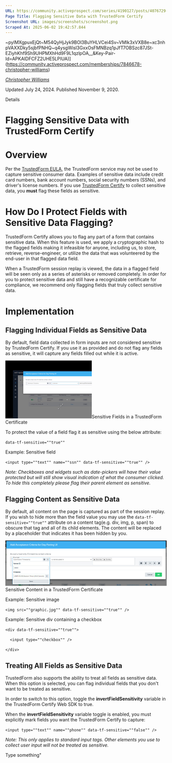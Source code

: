 ```yaml
---
URL: https://community.activeprospect.com/series/4190127/posts/4076729-flagging-sensitive-data-with-trustedform-certify
Page Title: Flagging Sensitive Data with TrustedForm Certify
Screenshot URL: images/screenshots/screenshot.png
Scraped At: 2025-06-02 19:42:57.844
---
```

~pylMXgpuxEjQt~M54QyHjJyk9BOl3BuYHLVCei4Sv~VMlk3xVXB8e~xc3nhpVAXXDky5sjbfPNHQ~q4ysgWisl3GxxOsFMNBzq1pJfT7OBSzc87JSt-EZiyhKhf9Sh9UHPMXhHd9F9L1qzlpOA__&Key-Pair-Id=APKAIDFCFZ2UHE5LPIUA)](https://community.activeprospect.com/memberships/7846678-christopher-williams)

[_Christopher Williams_](https://community.activeprospect.com/memberships/7846678-christopher-williams)

Updated July 24, 2024. Published November 9, 2020.

Details

# Flagging Sensitive Data with TrustedForm Certify

# Overview

Per the [TrustedForm EULA](https://activeprospect.com/trustedform-eula/), the TrustedForm service may not be used to capture sensitive consumer data. Examples of sensitive data include credit card numbers, bank account numbers, social security numbers (SSNs), and driver's license numbers. If you use [TrustedForm Certify](https://activeprospect.com/trustedform/certify/) to collect sensitive data, you **must** flag these fields as sensitive.

# How Do I Protect Fields with Sensitive Data Flagging?

TrustedForm Certify allows you to flag any part of a form that contains sensitive data. When this feature is used, we apply a cryptographic hash to the flagged fields making it infeasible for anyone, including us, to store, retrieve, reverse-engineer, or utilize the data that was volunteered by the end-user in that flagged data field.

When a TrustedForm session replay is viewed, the data in a flagged field will be seen only as a series of asterisks or removed completely. In order for you to protect sensitive data and still have a recognizable certificate for compliance, we recommend only flagging fields that truly collect sensitive data.

# Implementation

## Flagging Individual Fields as Sensitive Data

By default, field data collected in form inputs are not considered sensitive by TrustedForm Certify. If you use it as provided and do not flag any fields as sensitive, it will capture any fields filled out while it is active.

![](images/image-1.png)Sensitive Fields in a TrustedForm Certificate

To protect the value of a field flag it as sensitive using the below attribute:

`data-tf-sensitive=""true""`

Example: Sensitive field

`<input type=""text"" name=""ssn"" data-tf-sensitive=""true"" />`

_Note: Checkboxes and widgets such as date-pickers will have their value protected but will still show visual indication of what the consumer clicked. To hide this completely please flag their parent element as sensitive._

## Flagging Content as Sensitive Data

By default, all content on the page is captured as part of the session replay. If you wish to hide more than the field value you may use the `data-tf-sensitive=""true""` attribute on a content tag(e.g. div, img, p, span) to obscure that tag and all of its child elements. The content will be replaced by a placeholder that indicates it has been hidden by you.

![](images/image-2.png)Sensitive Content in a TrustedForm Certificate

Example: Sensitive image

`<img src=""graphic.jpg"" data-tf-sensitive=""true"" />`

Example: Sensitive div containing a checkbox

`<div data-tf-sensitive=""true"">`

`  <input type=""checkbox"" />`

`</div>`

## Treating All Fields as Sensitive Data

TrustedForm also supports the ability to treat all fields as sensitive data. When this option is selected, you can flag individual fields that you don't want to be treated as sensitive.

In order to switch to this option, toggle the **invertFieldSensitivity** variable in the TrustedForm Certify Web SDK to true.

When the **invertFieldSensitivity** variable toggle is enabled, you must explicitly mark fields you want the TrustedForm Certify to capture:

`<input type=""text"" name=""phone"" data-tf-sensitive=""false"" />`

_Note: This only applies to standard input tags. Other elements you use to collect user input will not be treated as sensitive._

Type something"
